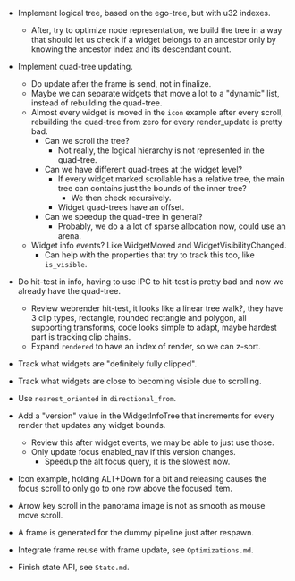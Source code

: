 * Implement logical tree, based on the ego-tree, but with u32 indexes.
   - After, try to optimize node representation, we build the tree in a way that should let us check if a widget belongs to an ancestor only
     by knowing the ancestor index and its descendant count.


* Implement quad-tree updating.
   - Do update after the frame is send, not in finalize.
   - Maybe we can separate widgets that move a lot to a "dynamic" list, instead of rebuilding the quad-tree.
   - Almost every widget is moved in the `icon` example after every scroll, rebuilding the quad-tree from zero for every render_update is pretty bad.
      - Can we scroll the tree?
         - Not really, the logical hierarchy is not represented in the quad-tree.
      - Can we have different quad-trees at the widget level?
         - If every widget marked scrollable has a relative tree, the main tree can contains just the bounds of the inner tree?
            - We then check recursively.
         - Widget quad-trees have an offset.
      - Can we speedup the quad-tree in general?
         - Probably, we do a a lot of sparse allocation now, could use an arena.
   - Widget info events? Like WidgetMoved and WidgetVisibilityChanged.
      - Can help with the properties that try to track this too, like `is_visible`.
* Do hit-test in info, having to use IPC to hit-test is pretty bad and now we already have the quad-tree.
   - Review webrender hit-test, it looks like a linear tree walk?, they have 3 clip types, rectangle, rounded rectangle and polygon,
     all supporting transforms, code looks simple to adapt, maybe hardest part is tracking clip chains.
   - Expand `rendered` to have an index of render, so we can z-sort.
* Track what widgets are "definitely fully clipped".
* Track what widgets are close to becoming visible due to scrolling.
* Use `nearest_oriented` in `directional_from`.

* Add a "version" value in the WidgetInfoTree that increments for every render that updates any widget bounds.
   - Review this after widget events, we may be able to just use those.
   - Only update focus enabled_nav if this version changes.
      - Speedup the alt focus query, it is the slowest now.

* Icon example, holding ALT+Down for a bit and releasing causes the focus scroll to only go to one row above the focused item.
* Arrow key scroll in the panorama image is not as smooth as mouse move scroll.

* A frame is generated for the dummy pipeline just after respawn.
* Integrate frame reuse with frame update, see `Optimizations.md`.
* Finish state API, see `State.md`.